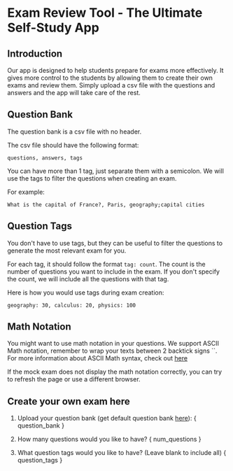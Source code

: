 # Exam Review Tool - The Ultimate Self-Study App

## Introduction

Our app is designed to help students prepare for exams more effectively. It gives more control to the students by allowing them to create their own exams and review them. Simply upload a csv file with the questions and answers and the app will take care of the rest.

## Question Bank

The question bank is a csv file with no header.

The csv file should have the following format:

```
questions, answers, tags
```

You can have more than 1 tag, just separate them with a semicolon. We will use the tags to filter the questions when creating an exam.

For example:

```
What is the capital of France?, Paris, geography;capital cities
```

## Question Tags

You don't have to use tags, but they can be useful to filter the questions to generate the most relevant exam for you.

For each tag, it should follow the format `tag: count`. The count is the number of questions you want to include in the exam. If you don't specify the count, we will include all the questions with that tag.

Here is how you would use tags during exam creation:

```
geography: 30, calculus: 20, physics: 100
```

## Math Notation

You might want to use math notation in your questions. We support ASCII Math notation, remember to wrap your texts between 2 backtick signs \`\`. For more information about ASCII Math syntax, check out [here](https://asciimath.org/)

If the mock exam does not display the math notation correctly, you can try to refresh the page or use a different browser.

## Create your own exam here

1. Upload your question bank (get default question bank [here](https://raw.githubusercontent.com/ball2004244/Exam-Review-Tool/main/batches/standard/input/question_bank.csv)):
   { question_bank }

2. How many questions would you like to have?
   { num_questions }

3. What question tags would you like to have? (Leave blank to include all)
   { question_tags }
